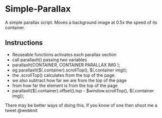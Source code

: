 Simple-Parallax
===============

A simple parallax script.
Moves a background image at 0.5x the speed of its container.


Instructions
------------

- Reuseable functions activates each parallax section
- call parallaxIt() passing two variables
- parallaxIt(CONTAINER, CONTAINER PARALLAX IMG );
- eg parallaxIt($(.container).scrollTop(), $(.container img));
- the .scrollTop() calculates from the top of the page.
- we also subtract how far we are from the top of the page 
- from how far the element is from the top of the page
- parallaxIt($(.container).offset().top - $window.scrollTop(), $(.container img));

There may be better ways of doing this. If you know of one then shoot me a tweet @webknit